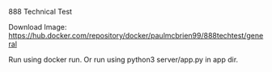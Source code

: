 888 Technical Test

Download Image:
https://hub.docker.com/repository/docker/paulmcbrien99/888techtest/general

Run using docker run.
Or run using python3 server/app.py in app dir.
